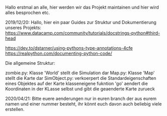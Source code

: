 Hallo erstmal an alle,
hier werden wir das Projekt maintainen und hier wird alles besprochen etc.

2019/12/20:
Hallo, hier ein paar Guides zur Struktur und Dokumentierung unseres Projekts:
https://www.datacamp.com/community/tutorials/docstrings-python#third-head <br>

https://dev.to/dstarner/using-pythons-type-annotations-4cfe
https://realpython.com/documenting-python-code/


Die allgemeine Struktur:

zombie.py:
Klasse 'World' stellt die Simulation dar
Map.py:
Klasse 'Map' stellt die Karte dar
SimObject.py:
verkoerpert die Standardeigenschaften eines Objektes auf der Karte
klasseneigene fukntion 'go' aendert die Koordinaten in der KLasse selbst und gibt die geaenderte Karte zurueck

2020/04/21:
Bitte euere aenderungen nur in euren branch der aus eurem namen und einer nummer besteht, ihr könnt euch davon auch beliebig viele erstellen.
